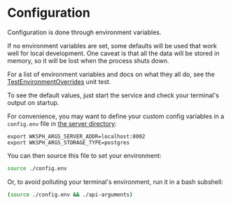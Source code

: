 # Configuration

Configuration is done through environment variables.

If no environment variables are set, some defaults will be used that work well for local development.
One caveat is that all the data will be stored in memory, so it will be lost when the process shuts down.

For a list of environment variables and docs on what they all do, see
the [TestEnvironmentOverrides](../config/config_test.go) unit test.

To see the default values, just start the service and check your terminal's output on startup.

For convenience, you may want to define your custom config variables in a `config.env` file in [the server directory](..):

```
export WKSPH_ARGS_SERVER_ADDR=localhost:8002
export WKSPH_ARGS_STORAGE_TYPE=postgres
```

You can then source this file to set your environment:

```bash
source ./config.env
```

Or, to avoid polluting your terminal's environment, run it in a bash subshell:

```bash
(source ./config.env && ./api-arguments)
```